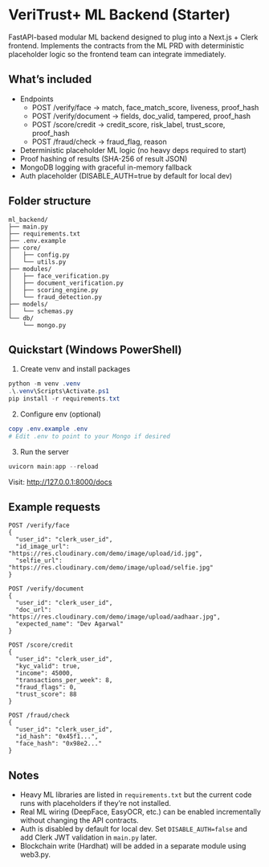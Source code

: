 # VeriTrust+ ML Backend (Starter)

FastAPI-based modular ML backend designed to plug into a Next.js + Clerk frontend. Implements the contracts from the ML PRD with deterministic placeholder logic so the frontend team can integrate immediately.

## What’s included

- Endpoints
  - POST /verify/face → match, face_match_score, liveness, proof_hash
  - POST /verify/document → fields, doc_valid, tampered, proof_hash
  - POST /score/credit → credit_score, risk_label, trust_score, proof_hash
  - POST /fraud/check → fraud_flag, reason
- Deterministic placeholder ML logic (no heavy deps required to start)
- Proof hashing of results (SHA-256 of result JSON)
- MongoDB logging with graceful in-memory fallback
- Auth placeholder (DISABLE_AUTH=true by default for local dev)

## Folder structure

```
ml_backend/
├── main.py
├── requirements.txt
├── .env.example
├── core/
│   ├── config.py
│   └── utils.py
├── modules/
│   ├── face_verification.py
│   ├── document_verification.py
│   ├── scoring_engine.py
│   └── fraud_detection.py
├── models/
│   └── schemas.py
└── db/
    └── mongo.py
```

## Quickstart (Windows PowerShell)

1) Create venv and install packages

```powershell
python -m venv .venv
.\.venv\Scripts\Activate.ps1
pip install -r requirements.txt
```

2) Configure env (optional)

```powershell
copy .env.example .env
# Edit .env to point to your Mongo if desired
```

3) Run the server

```powershell
uvicorn main:app --reload
```

Visit: http://127.0.0.1:8000/docs

## Example requests

```jsonc
POST /verify/face
{
  "user_id": "clerk_user_id",
  "id_image_url": "https://res.cloudinary.com/demo/image/upload/id.jpg",
  "selfie_url": "https://res.cloudinary.com/demo/image/upload/selfie.jpg"
}
```

```jsonc
POST /verify/document
{
  "user_id": "clerk_user_id",
  "doc_url": "https://res.cloudinary.com/demo/image/upload/aadhaar.jpg",
  "expected_name": "Dev Agarwal"
}
```

```jsonc
POST /score/credit
{
  "user_id": "clerk_user_id",
  "kyc_valid": true,
  "income": 45000,
  "transactions_per_week": 8,
  "fraud_flags": 0,
  "trust_score": 88
}
```

```jsonc
POST /fraud/check
{
  "user_id": "clerk_user_id",
  "id_hash": "0x45f1...",
  "face_hash": "0x98e2..."
}
```

## Notes

- Heavy ML libraries are listed in `requirements.txt` but the current code runs with placeholders if they’re not installed.
- Real ML wiring (DeepFace, EasyOCR, etc.) can be enabled incrementally without changing the API contracts.
- Auth is disabled by default for local dev. Set `DISABLE_AUTH=false` and add Clerk JWT validation in `main.py` later.
- Blockchain write (Hardhat) will be added in a separate module using web3.py.
